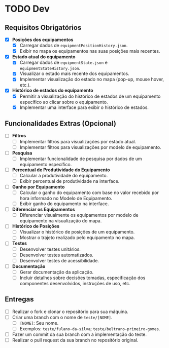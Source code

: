 # TODO Dev

## Requisitos Obrigatórios

- [x] **Posições dos equipamentos**
  - [x] Carregar dados de `equipmentPositionHistory.json`.
  - [x] Exibir no mapa os equipamentos nas suas posições mais recentes.

- [x] **Estado atual do equipamento**
  - [x] Carregar dados de `equipmentState.json` e `equipmentStateHistory.json`.
  - [x] Visualizar o estado mais recente dos equipamentos.
  - [x] Implementar visualização do estado no mapa (pop-up, mouse hover, etc.).

- [x] **Histórico de estados do equipamento**
  - [x] Permitir a visualização do histórico de estados de um equipamento específico ao clicar sobre o equipamento.
  - [x] Implementar uma interface para exibir o histórico de estados.

## Funcionalidades Extras (Opcional)

- [ ] **Filtros**
  - [ ] Implementar filtros para visualizações por estado atual.
  - [ ] Implementar filtros para visualizações por modelo de equipamento.

- [ ] **Pesquisa**
  - [ ] Implementar funcionalidade de pesquisa por dados de um equipamento específico.

- [ ] **Percentual de Produtividade do Equipamento**
  - [ ] Calcular a produtividade do equipamento.
  - [ ] Exibir percentual de produtividade na interface.

- [ ] **Ganho por Equipamento**
  - [ ] Calcular o ganho do equipamento com base no valor recebido por hora informado no Modelo de Equipamento.
  - [ ] Exibir ganho do equipamento na interface.

- [ ] **Diferenciar os Equipamentos**
  - [ ] Diferenciar visualmente os equipamentos por modelo de equipamento na visualização do mapa.

- [ ] **Histórico de Posições**
  - [ ] Visualizar o histórico de posições de um equipamento.
  - [ ] Mostrar o trajeto realizado pelo equipamento no mapa.

- [ ] **Testes**
  - [ ] Desenvolver testes unitários.
  - [ ] Desenvolver testes automatizados.
  - [ ] Desenvolver testes de acessibilidade.

- [ ] **Documentação**
  - [ ] Gerar documentação da aplicação.
  - [ ] Incluir detalhes sobre decisões tomadas, especificação dos componentes desenvolvidos, instruções de uso, etc.

## Entregas

- [ ] Realizar o fork e clonar o repositório para sua máquina.
- [ ] Criar uma branch com o nome de `teste/[NOME]`.
  - [ ] `[NOME]`: Seu nome.
  - [ ] Exemplos: `teste/fulano-da-silva`; `teste/beltrano-primeiro-gomes`.
- [ ] Fazer um commit da sua branch com a implementação do teste.
- [ ] Realizar o pull request da sua branch no repositório original.
